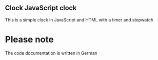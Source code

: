 ## Clock JavaScript clock
This is a simple clock in JavaScript and HTML
with a timer and stopwatch

# Please note
The code documentation is written in German